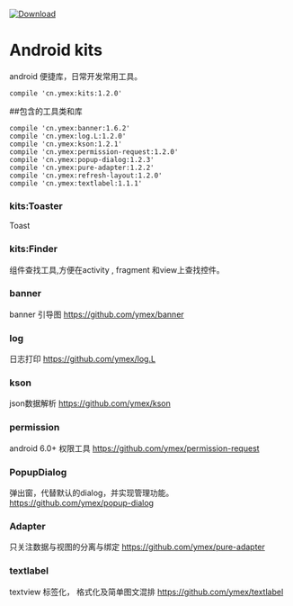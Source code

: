 [ ![Download](https://api.bintray.com/packages/ymex/maven/kits/images/download.svg) ](https://bintray.com/ymex/maven/kits/_latestVersion)

# Android kits

android 便捷库，日常开发常用工具。

```
compile 'cn.ymex:kits:1.2.0'
```

##包含的工具类和库
```
compile 'cn.ymex:banner:1.6.2'
compile 'cn.ymex:log.L:1.2.0'
compile 'cn.ymex:kson:1.2.1'
compile 'cn.ymex:permission-request:1.2.0'
compile 'cn.ymex:popup-dialog:1.2.3'
compile 'cn.ymex:pure-adapter:1.2.2'
compile 'cn.ymex:refresh-layout:1.2.0'
compile 'cn.ymex:textlabel:1.1.1'
```

### kits:Toaster
Toast

### kits:Finder
组件查找工具,方便在activity , fragment 和view上查找控件。

### banner
banner 引导图
https://github.com/ymex/banner

### log 
日志打印
https://github.com/ymex/log.L


### kson
json数据解析
https://github.com/ymex/kson

### permission
android 6.0+ 权限工具
https://github.com/ymex/permission-request

### PopupDialog
弹出窗，代替默认的dialog，并实现管理功能。
https://github.com/ymex/popup-dialog

### Adapter
只关注数据与视图的分离与绑定
https://github.com/ymex/pure-adapter


### textlabel
textview 标签化， 格式化及简单图文混排
https://github.com/ymex/textlabel
